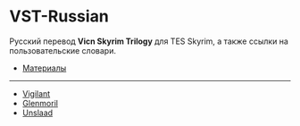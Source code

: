 # VST-Russian
Русский перевод **Vicn Skyrim Trilogy** для TES Skyrim, а также ссылки на пользовательские словари.

+ [Материалы](00-Materials/Оглавление.md)

------

+ [Vigilant](01-Vigilant/Оглавление.md)
+ [Glenmoril](02-Glenmoril/Оглавление.md)
+ [Unslaad](03-Unslaad/Оглавление.md)
